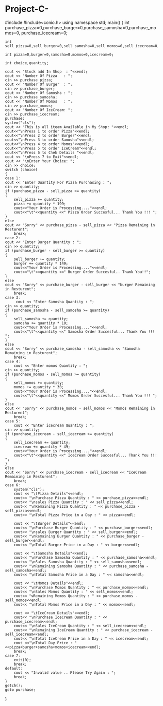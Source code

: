# Project-C-
#include <iostream>
#include<conio.h>
using namespace std;
main()
{
    int purchase_pizza=0,purchase_burger=0,purchase_samosha=0,purchase_momos=0,
    purchase_icecream=0;

    int sell_pizza=0,sell_burger=0,sell_samosha=0,sell_momos=0,sell_icecream=0;

    int pizza=0,burger=0,samosha=0,momos=0,icecream=0;

    int choice,quantity;

    cout << "Stock add In Shop  : "<<endl;
    cout << "Number Of Pizza   : ";
    cin >> purchase_pizza;
    cout << "Number Of Burger  : ";
    cin >> purchase_burger;
    cout << "Number Of Samosha : ";
    cin >> purchase_samosha;
    cout << "Number Of Momos   : ";
    cin >> purchase_momos;
    cout << "Number Of IceCream: ";
    cin >> purchase_icecream;
    purchase:
    system("cls");
    cout << "This is all iteam Available in My Shop: "<<endl;
    cout<<"\nPress 1 to order Pizza"<<endl;
    cout<<"\nPress 2 to order Burger"<<endl;
    cout<<"\nPress 3 to order Samosha"<<endl;
    cout<<"\nPress 4 to order Momos"<<endl;
    cout<<"\nPress 5 to order IceCream"<<endl;
    cout<<"\nPress 6 to Chek Details "<<endl;
    cout << "\nPress 7 to Exit"<<endl;
    cout << "\nEnter Your Choice: ";
    cin >> choice;
    switch (choice)
    {
    case 1:
    cout << "Enter Quantity For Pizza Purchasing : ";
    cin >> quantity;
    if (purchase_pizza - sell_pizza >= quantity)
    {
        sell_pizza += quantity;
        pizza += quantity * 199;
        cout<<"Your Order is Processing...."<<endl;
        cout<<"\t"<<quantity <<" Pizza Order Succesful... Thank You !!! ";
    }
    else
    cout << "Sorry" << purchase_pizza - sell_pizza << "Pizza Remaining in Resturent";
        break;
    case 2:
    cout << "Enter Burger Quantity : ";
    cin >> quantity;
    if (purchase_burger - sell_burger >= quantity)
    {
        sell_burger += quantity;
        burger += quantity * 149;
        cout<<"Your Order is Processing...."<<endl;
        cout<<"\t"<<quantity <<" Burger Order Succesful.. Thank You!!";
    }
    else
    cout << "Sorry" << purchase_burger - sell_burger << "burger Remaining in Resturent";
        break;
    case 3:
         cout << "Enter Samosha Quantity : ";
    cin >> quantity;
    if (purchase_samosha - sell_samosha >= quantity)
    {
        sell_samosha += quantity;
        samosha += quantity * 10;
        cout<<"Your Order is Processing...."<<endl;
        cout<<"\t"<<quantity <<" Samosha Order Succesful... Thank You !!! ";
    }
    else
    cout << "Sorry" << purchase_samosha - sell_samosha << "Samosha Remaining in Resturent";
        break;
    case 4:
        cout << "Enter momos Quantity : ";
    cin >> quantity;
    if (purchase_momos - sell_momos >= quantity)
    {
        sell_momos += quantity;
        momos += quantity * 30;
        cout<<"Your Order is Processing...."<<endl;
        cout<<"\t"<<quantity <<" Momos Order Succesful... Thank You !!! ";
    }
    else
    cout << "Sorry" << purchase_momos - sell_momos << "Momos Remaining in Resturent";
        break;
    case 5:
        cout << "Enter icecream Quantity : ";
    cin >> quantity;
    if (purchase_icecream - sell_icecream >= quantity)
    {
        sell_icecream += quantity;
        icecream += quantity * 49;
        cout<<"Your Order is Processing...."<<endl;
        cout<<"\t"<<quantity <<" IceCream Order Succesful... Thank You !!! ";
    }
    else
    cout << "Sorry" << purchase_icecream - sell_icecream << "IceCream Remaining in Resturent";
        break;
    case 6:
        system("cls");
        cout << "\tPizza Details"<<endl;
        cout<< "\nPurchase Pizza Quantity : " << purchase_pizza<<endl;
        cout<< "\nsales Pizza Quantity : " << sell_pizza<<endl;
        cout<< "\nRemaining Pizza Quantity : " << purchase_pizza - sell_pizza<<endl;
        cout<< "\nTotal Pizza Price in a Day : " << pizza<<endl;

        cout << "\tBurger Details"<<endl;
        cout<< "\nPurchase Burger Quantity : " << purchase_burger<<endl;
        cout<< "\nsales Burger Quantity : " << sell_burger<<endl;
        cout<< "\nRemaining Burger Quantity : " << purchase_burger - sell_burger<<endl;
        cout<< "\nTotal Burger Price in a Day : " << burger<<endl;

        cout << "\tSamosha Details"<<endl;
        cout<< "\nPurchase Samosha Quantity : " << purchase_samosha<<endl;
        cout<< "\nSales Samosha Quantity : " << sell_samosha<<endl;
        cout<< "\nRemaining Samosha Quantity : " << purchase_samosha - sell_samosha<<endl;
        cout<< "\nTotal Samosha Price in a Day : " << samosha<<endl;

        cout << "\tMomos Details"<<endl;
        cout<< "\nPurchase Momos Quantity : " << purchase_momos<<endl;
        cout<< "\nSales Momos Quantity : " << sell_momos<<endl;
        cout<< "vRemaining Momos Quantity : " << purchase_momos - sell_momos<<endl;
        cout<< "\nTotal Momos Price in a Day : " << momos<<endl;

        cout << "\tIceCream Details"<<endl;
        cout<< "\nPurchase IceCream Quantity : " << purchase_icecream<<endl;
        cout<< "\nSales IceCream Quantity : " << sell_icecream<<endl;
        cout<< "\nRemaining IceCream Quantity : " << purchase_icecream - sell_icecream<<endl;
        cout<< "\nTotal IceCream Price in a Day : " << icecream<<endl;
        cout <<"\nTotal Day Price : " <<pizza+burger+samosha+momos+icecream<<endl;
        break;
    case 7:
        exit(0);
        break;
    default:
        cout << "Invalid value .. Please Try Again : ";
        break;
    }
    getch();
    goto purchase;
}

